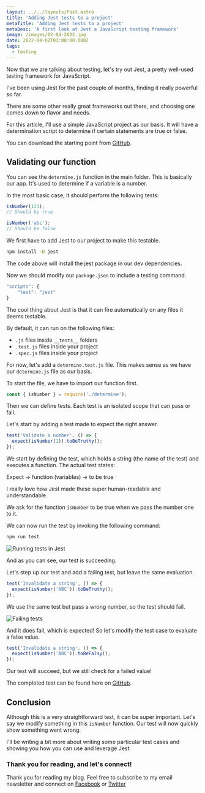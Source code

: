 ```yaml
---
layout: ../../layouts/Post.astro
title: 'Adding Jest tests to a project'
metaTitle: 'Adding Jest tests to a project'
metaDesc: 'A first look at Jest a JavaScript testing framework'
image: /images/02-04-2022.jpg
date: 2022-04-02T03:00:00.000Z
tags:
  - testing
---
```


Now that we are talking about testing, let's try out Jest, a pretty well-used testing framework for JavaScript.

I've been using Jest for the past couple of months, finding it really powerful so far.

There are some other really great frameworks out there, and choosing one comes down to flavor and needs.

For this article, I'll use a simple JavaScript project as our basis.
It will have a determination script to determine if certain statements are true or false.

You can download the starting point from [GitHub](https://github.com/rebelchris/determination).

## Validating our function

You can see the `determine.js` function in the main folder.
This is basically our app. It's used to determine if a variable is a number.

In the most basic case, it should perform the following tests:

```js
isNumber(123);
// Should be true

isNumber('abc');
// Should be false
```

We first have to add Jest to our project to make this testable.

```bash
npm install -D jest
```

The code above will install the jest package in our dev dependencies.

Now we should modify our `package.json` to include a testing command.

```js
"scripts": {
	"test": "jest"
}
```

The cool thing about Jest is that it can fire automatically on any files it deems testable.

By default, it can run on the following files:

- `.js` files inside `__tests__` folders
- `.test.js` files inside your project
- `.spec.js` files inside your project

For now, let's add a `determine.test.js` file. This makes sense as we have our `determine.js` file as our basis.

To start the file, we have to import our function first.

```js
const { isNumber } = require('./determine');
```

Then we can define tests. Each test is an isolated scope that can pass or fail.

Let's start by adding a test made to expect the right answer.

```js
test('Validate a number', () => {
  expect(isNumber(1)).toBeTruthy();
});
```

We start by defining the test, which holds a string (the name of the test) and executes a function.
The actual test states:

Expect -> function (variables) -> to be true

I really love how Jest made these super human-readable and understandable.

We ask for the function `isNumber` to be true when we pass the number one to it.

We can now run the test by invoking the following command:

```bash
npm run test
```

![Running tests in Jest](https://cdn.hashnode.com/res/hashnode/image/upload/v1648020995444/EBaHEHPDm.png)

And as you can see, our test is succeeding.

Let's step up our test and add a failing test, but leave the same evaluation.

```js
test('Invalidate a string', () => {
  expect(isNumber('ABC')).toBeTruthy();
});
```

We use the same test but pass a wrong number, so the test should fail.

![Failing tests](https://cdn.hashnode.com/res/hashnode/image/upload/v1648021096941/g0OjfSukA.png)

And it does fail, which is expected!
So let's modify the test case to evaluate a false value.

```js
test('Invalidate a string', () => {
  expect(isNumber('ABC')).toBeFalsy();
});
```

Our test will succeed, but we still check for a failed value!

The completed test can be found here on [GitHub](https://github.com/rebelchris/determination/tree/test).

## Conclusion

Although this is a very straightforward test, it can be super important. Let's say we modify something in this `isNumber` function. Our test will now quickly show something went wrong.

I'll be writing a bit more about writing some particular test cases and showing you how you can use and leverage Jest.

### Thank you for reading, and let's connect!

Thank you for reading my blog. Feel free to subscribe to my email newsletter and connect on [Facebook](https://www.facebook.com/DailyDevTipsBlog) or [Twitter](https://twitter.com/DailyDevTips1)
